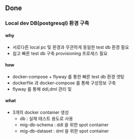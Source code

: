 ## Done

### Local dev DB(postgresql) 환경 구축
#### why
- 서로다른 local pc 및 환경과 무관하게 동일한 test db 환경 필요
- 쉽고 빠른 test db 구축 provisioning 프로세스 필요 
#### how
- docker-compose + flyway 를 통한 빠른 test db 환경 셋팅
- dockerfile 과 docker-compose 를 통해 구성정보 구축
- flyway 를 통해 ddl,dml 관리 및 
#### what
- 3개의 docker container 생성
  - db : 실제 테스트 용도로 사용
  - mig-db-schema  : ddl 을 위한 spot container
  - mig-db-dataset : dml 을 위한 spot container
